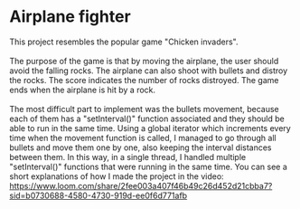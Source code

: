 # Airplane fighter
This project resembles the popular game "Chicken invaders".<br><br>
The purpose of the game is that by moving the airplane, the user should avoid the falling rocks. The airplane can also shoot with bullets and distroy the rocks. The score indicates the number of rocks distroyed.
The game ends when the airplane is hit by a rock.<br><br>
The most difficult part to implement was the bullets movement, because each of them has a "setInterval()" function associated and they should be able to run in the same time.
Using a global iterator which increments every time when the movement function is called, I managed to go through all bullets and move them one by one, also keeping the interval distances between them. 
In this way, in a single thread, I handled multiple "setInterval()" functions that were running in the same time.
You can see a short explanations of how I made the project in the video: 
https://www.loom.com/share/2fee003a407f46b49c26d452d21cbba7?sid=b0730688-4580-4730-919d-ee0f6d771afb 
